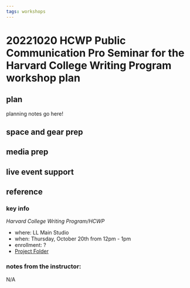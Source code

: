 ```yaml
---
tags: workshops
---
```

# 20221020 HCWP Public Communication Pro Seminar for the Harvard College Writing Program workshop plan

## plan
planning notes go here!
## space and gear prep
## media prep
## live event support
## reference
### key info
*Harvard College Writing Program/HCWP*
* where: LL Main Studio 
* when: Thursday, October 20th from 12pm - 1pm
* enrollment: ? 
* [Project Folder](https://drive.google.com/drive/u/0/folders/17mUvgDtdoCi-zi6A--4pOH2K7bEMutUi)

### notes from the instructor:
N/A
